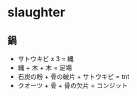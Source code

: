 # slaughter
## 鍋
* サトウキビ x 3 = 縄
* 縄 + 木 + 木 = 足場
* 石炭の粉 + 骨の破片 + サトウキビ = tnt
* クオーツ + 骨 + 骨の欠片 = コンジット
